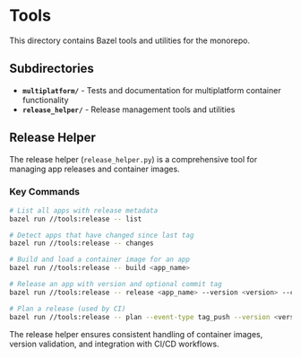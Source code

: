 # Tools

This directory contains Bazel tools and utilities for the monorepo.

## Subdirectories

- **`multiplatform/`** - Tests and documentation for multiplatform container functionality
- **`release_helper/`** - Release management tools and utilities

## Release Helper

The release helper (`release_helper.py`) is a comprehensive tool for managing app releases and container images.

### Key Commands
```bash
# List all apps with release metadata
bazel run //tools:release -- list

# Detect apps that have changed since last tag
bazel run //tools:release -- changes

# Build and load a container image for an app
bazel run //tools:release -- build <app_name>

# Release an app with version and optional commit tag
bazel run //tools:release -- release <app_name> --version <version> --commit <sha>

# Plan a release (used by CI)
bazel run //tools:release -- plan --event-type tag_push --version <version>
```

The release helper ensures consistent handling of container images, version validation, and integration with CI/CD workflows.
